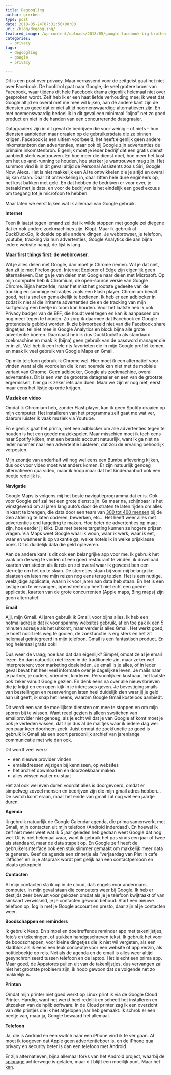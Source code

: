 ```yaml
---
title: Degoogling
author: grrrben
type: post
date: 2018-05-24T07:31:56+00:00
url: /blog/degoogling/
featured_image: /wp-content/uploads/2018/05/google-facebook-big-brother1-669x510.png
categories:
  - privacy
tags:
  - degoogling
  - google
  - privacy

---
```

Dit is een post over privacy. Maar verrassend voor de zeitgeist gaat het niet over Facebook. De hoofdrol gaat naar Google, de veel grotere broer van Facebook, waar tijdens dit hele Facebook drama eigenlijk helemaal niet over gesproken wordt. Zelf heb ik er een haat liefde verhouding mee; ik weet dat Google altijd en overal met me mee wil kijken, aan de andere kant zijn de diensten zo goed dat er niet altijd noemenswaardige alternatieven zijn. En met noemenswaardig bedoel ik in dit geval een minimaal &#8220;bijna&#8221; net zo goed product en niet in de handen van een concurrerende datagraaier.<!--more-->

Datagraaiers zijn in dit geval de bedrijven die voor weinig &#8211; of niets &#8211; hun diensten aanbieden maar draaien op de gebruikersdata die ze binnen krijgen. Facebook is een ultiem voorbeeld, het heeft eigenlijk geen andere inkomstenbron dan advertenties, maar ook bij Google zijn advertenties de primaire inkomstenbron. Eigenlijk moet je ieder bedrijf dat een gratis dienst aanbiedt sterk wantrouwen. En hoe meer die dienst doet, hoe meer het kost om het up-and-running te houden, hoe sterker je wantrouwen mag zijn. Het summon vind ik in dit geval altijd de Personal Assistents zoals Siri, Google Now, Alexa. Het is niet makkelijk een AI te ontwikkelen die je altijd en overal bij kan staan. Daar zit ontwikkeling in, daar zitten hele dure engineers op, het kost bakken met geld. En dat hebben de bedrijven er voor over, je betaald met je data, en voor de bedrijven is het eindelijk een goed excuus om toegang tot je microfoon te hebben.

Maar laten we eerst kijken wat ik allemaal van Google gebruik.

**Internet**

Toen ik laatst tegen iemand zei dat ik wilde stoppen met google zei diegene dat er ook andere zoekmachines zijn. Klopt. Maar ik gebruik al DuckDuckGo, ik doelde op alle andere dingen. Je webbrowser, je telefoon, youtube, tracking via hun advertenties, Google Analytics die aan bijna iedere website hangt, de lijst is lang.

**Maar first things first: de webbrowser.**

Wil je alles delen met Google, dan moet je Chrome nemen. Wil je dat niet, dan zit je met Firefox goed. Internet Explorer of Edge zijn eigenlijk geen alternatieven. Dan ga je van delen met Google naar delen met Microsoft. Op mijn computer heb ik Chromium, de open-source versie van Google Chrome. Bijna hetzelfde, maar het mist het grootste gedeelte van de tracking en sommige extraatjes zoals een Flash player. Chromium bevalt goed, het is snel en gemakkelijk te bedienen. Ik heb er een adblocker in zodat ik niet al die irritante advertenties zie en de tracking van mijn surfgedrag een beetje in toom kan houden. Voor het laatste heb ik ook Privacy badger van de EFF, die houdt veel tegen en kan ik aanpassen om nog meer tegen te houden. Zo zorg ik daarmee dat Facebook en Google grotendeels geblokt worden. Ik zie bijvoorbeeld niet van die Facebook share dingetjes, tel niet mee in Google Analytics en block bijna alle grote advertentie boeren. Daarnaast heb ik dus DuckDuckGo als standaard zoekmachine en maak ik (bijna) geen gebruik van de password manager die er in zit. Wel heb ik een hele rits favorieten die in mijn Google profiel komen, en maak ik veel gebruik van Google Maps en Gmail.

Op mijn telefoon gebruik ik Chrome wel. Hier moet ik een alternatief voor vinden want al die voordelen die ik net noemde kan niet met de mobiele variant van Chrome. Geen adblocker, Google als zoekmachine, overal advertenties. Dit is een van de grootste datagraaier en een van de grootste ergernissen, hier ga ik zeker iets aan doen. Maar we zijn er nog niet, eerst maar eens het lijstje op orde krijgen.

**Muziek en video**

Omdat ik Chromium heb, zonder Flashplayer, kan ik geen Spotify draaien op mijn computer. Het installeren van het programma zelf gaat me wat ver, daarom luister ik vaak muziek via Youtube.
  
En eigenlijk gaat het prima, met een adblocker om alle advertenties tegen te houden is het een goede muziekspeler. Maar misschien moet ik toch eens naar Spotify kijken, met een betaald account natuurlijk, want ik ga niet na ieder nummer naar een advertentie luisteren, dat zou de ervaring behoorlijk verpesten.

Mijn zoontje van anderhalf wil nog wel eens een Bumba aflevering kijken, dus ook voor video moet wat anders komen. Er zijn natuurlijk genoeg alternatieven qua video, maar ik hoop maar dat het kinderaanbod ook een beetje redelijk is.

**Navigatie**

Google Maps is volgens mij het beste navigatieprogramma dat er is. Ook voor Google zelf zal het een grote dienst zijn. Ga maar na, schijnbaar is het winstgevend om al jaren lang auto&#8217;s door de straten te laten rijden om alles in kaart te brengen, die data door een team van [300 tot 400 mensen][1] bij de Geo afdeling te laten coderen, bewerken, etc&#8230; Het heeft weer alles met advertenties end targeting te maken. Hoe beter de advertenties op maat zijn, hoe eerder jij klikt. Dus met betere targeting kunnen ze hogere prijzen vragen. Via Maps weet Google waar ik woon, waar ik werk, waar ik eet, waar en wanneer ik op vakantie ga, welke hotels ik in welke prijsklasse boek. Dit is duidelijk data die geld opleveren.

Aan de andere kant is dit ook een belangrijke app voor me. Ik gebruik het vaak om de weg te vinden of een goed restaurant te vinden, ik download kaarten van steden als ik reis en zet overal waar ik geweest ben een sterretje om het op te slaan. De sterretjes staan bij voor mij belangrijke plaatsen en laten me mijn reizen nog eens terug te zien. Het is een nuttige, veelzijdige applicatie, waarin ik voor jaren aan data heb staan. En het is een lastige om te vervangen, openstreetmap heeft niet echt een goede applicatie, kaarten van de grote concurrenten (Apple maps, Bing maps) zijn geen alternatief.

**Email**

Ajjj, mijn Gmail. Al jaren gebruik ik Gmail, voor bijna alles. Ik heb een hotmailadresje dat ik voor spammy websites gebruik, af en toe pak ik een 5 minuten adresje als het uitkomt, maar verder is alles Gmail. Het werkt goed, je hoeft nooit iets weg te gooien, de zoekfunctie is erg sterk en het zit helemaal geintegreerd in mijn telefoon. Gmail is een fantastisch product. En nog helemaal gratis ook!

Dus weer de vraag; hoe kan dat dan eigenlijk? Simpel, omdat ze al je email lezen. En dan natuurlijk niet lezen in de traditionele zin, maar zeker wel interpreteren; voor marketing doeleinden. Je email is je alles, of in ieder geval bevat het heel veel informatie over je dagelijkse leven. Je mails naar je partner, je ouders, vrienden, kinderen. Persoonlijk en kostbaar, het laatste ook zeker vanuit Google gezien. En denk eens na over alle nieuwsbrieven die je krijgt en een open kijk in je interesses geven. Je bevestigingsmails van bestellingen en reserveringen laten heel duidelijk zien waar jij je geld aan uit geeft, ik snap het ineens, waarom Google Gmail kosteloos aanbiedt.

Dit wordt een van de moeilijkste diensten om mee te stoppen en om mijn sporen bij te wissen. Want reeel gezien is alleen swsitchen van emailprovider niet genoeg, als je echt wil dat je van Google af komt moet je ook je verleden wissen, dat zijn dus al de mailtjes waar ik iedere dag wel een paar keer doorheen zoek. Juist omdat de zoekfunctie zo goed is gebruik ik Gmail als een soort persoonlijk archief van jarenlange communicatie met wie dan ook.

Dit wordt veel werk:

  * een nieuwe provider vinden
  * emailadressen wijzigen bij kennissen, op websites
  * het archief downloaden en doorzoekbaar maken
  * alles wissen wat er nu staat

Het zal ook wel even duren voordat alles is doorgevoerd, omdat er simpelweg zoveel mensen en bedrijven zijn die mijn gmail adres hebben&#8230; De switch komt eraan, maar het einde van gmail zal nog wel een jaartje duren.

**Agenda**

Ik gebruik natuurlijk de Google Calendar agenda, die prima samenwerkt met Gmail, mijn contacten uit mijn telefoon (Android inderdaad). En hoewel ik zelf niet meer weet wat ik 5 jaar geleden heb gedaan weet Google dat nog wel. Dit is niet helemaal waar, want ik gebruik het pas sinds een jaar of twee als standaard, maar de data stapelt op. En Google zelf heeft de gebruikersinterface ook een stuk slimmer gemaakt om makkelijk meer data te generen. Geef de agenda een zinnetje als &#8220;verjaardag van Piet in cafe l&#8217;affiche&#8221; en in je afspraak wordt piet gelijk aan een contactpersoon en plaats gekoppeld.

**Contacten**

Al mijn contacten sla ik op in de cloud, da&#8217;s engels voor andermans computer. In mijn geval staan die computers weer bij Google. Ik heb er destijds zeer bewust voor gekozen omdat als je je telefoon kwijtraakt of van simkaart verwisseld, je je contacten gewoon behoud. Start een nieuwe telefoon op, log in met je Google account en presto, daar zijn al je contacten weer.

**Boodschappen en reminders**

Ik gebruik Keep. En simpel en doeltreffende reminder app met takenlijstjes, foto&#8217;s en tekeningen, of stukken handgeschreven tekst. Ik gebruik het voor de boodschappen, voor kleine dingetjes die ik niet wil vergeten, als een kladblok als ik eens een leuk conceptje voor een website of app verzin, als notitieboekje op reis. Net als de agenda en de email is alles weer altijd gesynchroniseerd tussen telefoon en de laptop. Het is echt een prima app. Maar goed, de Appstores puilen uit van de takenlijstjes, dus vervangen zal niet het grootste probleem zijn, ik hoop gewoon dat de volgende net zo makkelijk is.

**Printen**

Omdat mijn printer niet goed werkt op Linux print ik via de Google Cloud Printer. Handig, want het werkt heel redelijk en scheelt het installeren en uitzoeken van de hplib software. In de Cloud printer zag ik een overzicht van _alle_ printjes die ik het afgelopen jaar heb gemaakt. Ik schrok er een beetje van, maar ja, Google bewaard het allemaal.

**Telefoon**

Ja, die is Android en een switch naar een iPhone vind ik te ver gaan. Al moet ik toegeven dat Apple geen advertentieboer is, en de iPhone qua privacy en security beter is dan een telefoon met Android.
  
Er zijn alternatieven, bijna allemaal forks van het Android project, waarbij de [spionage][2] achterwege is gelaten, maar dit blijft een moeilijk punt. Maar het [kan][3].

 [1]: https://www.quora.com/How-many-Google-employees-work-on-Google-Maps
 [2]: https://www.security.nl/posting/562015/Oracle%3A+Google+verbruikt+databundel+Android-gebruikers+voor+tracking
 [3]: https://piware.de/post/2018-05-01-android-degoogle/